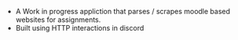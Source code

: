 - A Work in progress appliction that parses / scrapes moodle based websites for assignments.
- Built using HTTP interactions in discord
